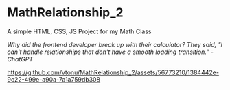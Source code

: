 # MathRelationship_2

A simple HTML, CSS, JS Project for my Math Class

 _Why did the frontend developer break up with their calculator? They said, "I can't handle relationships that don't have a smooth loading transition." - ChatGPT_

https://github.com/vtonu/MathRelationship_2/assets/56773210/1384442e-9c22-499e-a90a-7a1a759db308

